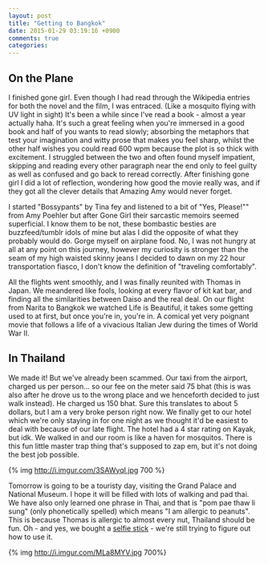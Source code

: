 ```yaml
---
layout: post
title: "Getting to Bangkok"
date: 2015-01-29 03:19:16 +0900
comments: true
categories: 
---
```


## On the Plane

I finished gone girl. Even though I had read through the Wikipedia entries for both the novel and the film, I was entraced. (Like a mosquito flying with UV light in sight) It's been a while since I've read a book - almost a year actually haha. It's such a great feeling when you're immersed in a good book and half of you wants to read slowly; absorbing the metaphors that test your imagination and witty prose that makes you feel sharp, whilst the other half wishes you could read 600 wpm because the plot is so thick with excitement. I struggled between the two and often found myself impatient, skipping and reading every other paragraph near the end only to feel guilty as well as confused and go back to reread correctly. After finishing gone girl I did a lot of reflection, wondering how good the movie really was, and if they got all the clever details that Amazing Amy would never forget.

I started "Bossypants" by Tina fey and listened to a bit of "Yes, Please!"" from Amy Poehler but after Gone Girl their sarcastic memoirs seemed superficial. I know them to be not, these bombastic besties are buzzfeed/tumblr idols of mine but alas I did the opposite of what they probably would do. Gorge myself on airplane food. No, I was not hungry at all at any point on this journey, however my curiosity is stronger than the seam of my high waisted skinny jeans I decided to dawn on my 22 hour transportation fiasco, I don't know the definition of "traveling comfortably".

All the flights went smoothly, and I was finally reunited with Thomas in Japan. We meandered like fools, looking at every flavor of kit kat bar, and finding all the similarities between Daiso and the real deal. On our flight from Narita to Bangkok we watched Life is Beautiful, it takes some getting used to at first, but once you're in, you're in. A comical yet very poignant movie that follows a life of a vivacious Italian Jew during the times of World War II.

## In Thailand

We made it! But we've already been scammed. Our taxi from the airport, charged us per person... so our fee on the meter said 75 bhat (this is was also after he drove us to the wrong place and we henceforth decided to just walk instead). He charged us 150 bhat. Sure this translates to about 5 dollars, but I am a very broke person right now. We finally get to our hotel which we're only staying in for one night as we thought it'd be easiest to deal with because of our late flight. The hotel had a 4 star rating on Kayak, but idk. We walked in and our room is like a haven for mosquitos. There is this fun little master trap thing that's supposed to zap em, but it's not doing the best job possible. 

{% img http://i.imgur.com/3SAWyqI.jpg 700 %}

Tomorrow is going to be a touristy day, visiting the Grand Palace and National Museum. I hope it will be filled with lots of walking and pad thai. We have also only learned one phrase in Thai, and that is "pom pae thaw li sung" (only phonetically spelled) which means "I am allergic to peanuts". This is because Thomas is allergic to almost every nut, Thailand should be fun. Oh -  and yes, we bought a [selfie stick](http://theoatmeal.com/comics/selfie_stick) -  we're still trying to figure out how to use it. 

{% img http://i.imgur.com/MLa8MYV.jpg 700%}